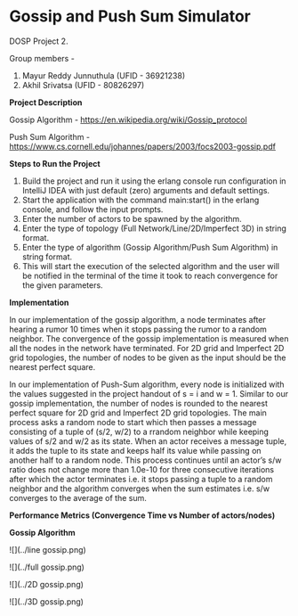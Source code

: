 # Gossip and Push Sum Simulator
DOSP Project 2.

Group members -

1) Mayur Reddy Junnuthula (UFID - 36921238)
2) Akhil Srivatsa (UFID - 80826297)

**Project Description**

Gossip Algorithm - https://en.wikipedia.org/wiki/Gossip_protocol

Push Sum Algorithm - https://www.cs.cornell.edu/johannes/papers/2003/focs2003-gossip.pdf

**Steps to Run the Project**
1)  Build the project and run it using the erlang console run configuration in IntelliJ IDEA with just default (zero) arguments and default settings.
2) Start the application with the command main:start() in the erlang console, and follow the input prompts.
3) Enter the number of actors to be spawned by the algorithm.
4) Enter the type of topology (Full Network/Line/2D/Imperfect 3D) in string format.
5) Enter the type of algorithm (Gossip Algorithm/Push Sum Algorithm) in string format.
6) This will start the execution of the selected algorithm and the user will be notified in the terminal of the time it took to reach convergence for the given parameters.

**Implementation**

In our implementation of the gossip algorithm, a node terminates after hearing a rumor 10 times when
it stops passing the rumor to a random neighbor. The convergence of the gossip implementation is measured when 
all the nodes in the network have terminated. For 2D grid and Imperfect 2D grid topologies, the number of nodes to be given as the input should be the nearest
perfect square.


In our implementation of Push-Sum algorithm, every node is initialized with the values suggested in the 
project handout of s = i and w = 1. Similar to our gossip implementation, the number of nodes is rounded to the nearest perfect square for 2D grid and Imperfect 2D grid topologies. The main process asks a random node to start which then passes a message consisting of a tuple of (s/2, w/2) to a rrandom neighbor while keeping values of s/2 and w/2 as its state. When an actor receives a message tuple, it adds the tuple to its state and keeps half its value while passing on another half to a random node. This process continues until an actor’s s/w ratio does not change more than 1.0e-10 for three consecutive iterations after which the actor terminates i.e. it stops passing
a tuple to a random neighbor and the algorithm converges when the sum estimates i.e. s/w converges to the average of the sum.

**Performance Metrics (Convergence Time vs Number of actors/nodes)**

**Gossip Algorithm**

![](../line gossip.png)

![](../full gossip.png)

![](../2D gossip.png)

![](../3D gossip.png)



